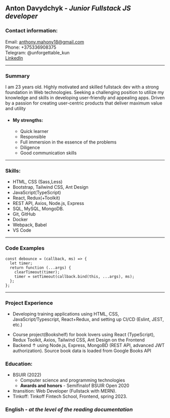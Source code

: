 ## Anton Davydchyk - _Junior Fullstack JS developer_

### Contact information:

Email: anthony.mahony18@gmail.com  
Phone: +375336908375  
Telegram: @unforgettable_kun  
[LinkedIn](https://www.linkedin.com/in/tony-davydchyk)

---

### Summary

I am 23 years old. Highly motivated and skilled fullstack dev with a strong foundation in Web technologies. Seeking a challenging position to utilize my knowledge and skills in developing user-friendly and appealing apps. Driven by a passion for creating user-centric products that deliver maximum value and utility

- #### My strengths:
  - Quick learner
  - Responsible
  - Full immersion in the essence of the problems
  - Diligence
  - Good communication skills

---

### Skills:

- HTML, CSS (Sass,Less)
- Bootstrap, Tailwind CSS, Ant Design
- JavaScript(TypeScript)
- React, Redux(+Toolkit)
- REST API, Axios, Node.js, Express
- SQL, MySQL, MongoDB.
- Git, GitHub
- Docker
- Webpack, Babel
- VS Code

---

### Code Examples

```
const debounce = (callback, ms) => {
  let timer;
  return function (...args) {
    clearTimeout(timer);
    timer = setTimeout(callback.bind(this, ...args), ms);
  };
};
```

---

### Project Experience

- Developing training applications using HTML, CSS, JavaScript/Typescript, React+Redux, and setting up CI/CD (Eslint, JEST, etc.)

* Course project(Bookshelf) for book lovers using React (TypeScript), Redux Toolkit, Axios, Tailwind CSS, Ant Design on the Frontend
* Backend ↑ using Node.js, Express, MongoBD (REST API, advanced JWT authorization). Source book data is loaded from Google Books API

### Education:

- BSUIR (2022)
  - Computer science and programming technologies
  - **Awards and honors** - Semifinalof BSUIR Open 2020
- Itransition: Web Developer (Fullstack with MERN).
- Tinkoff: Tinkoff Fintech School, Frontend, spring 2023.

### English - _at the level of the reading documentation_

